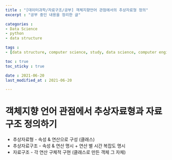 ```yaml
---
title : "[데이터과학/자료구조/공부] 객체지향언어 관점에서의 추상자료형 정의"
excerpt : "공부 중인 내용을 정리한 글"

categories : 
- Data Science
- python
- data structure

tags : 
- [data structure, computer science, study, data science, computer engineering]

toc : true 
toc_sticky : true 

date : 2021-06-20
last_modified_at : 2021-06-20

---
```

# 객체지향 언어 관점에서 추상자료형과 자료구조 정의하기 
- 추상자료형 - 속성 & 연산으로 구성 (클래스)
- 추상자료구조 - 속성 & 연산 명시 + 연산 별 시간 복잡도 명시
- 자료구조 - 각 연산 구체적 구현 (클래스로 만든 객체 그 자체)


